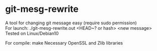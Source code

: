 # git-mesg-rewrite
A tool for changing git message easy (require sudo permission)\
For launch: ./git-mesg-rewrite.out <HEAD~? or hash> \<new message>\
Tested on Linux/Debian10

For compile: make
Necessary OpenSSL and Zlib libraries
